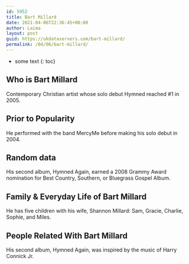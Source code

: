 ```yaml
---
id: 5952
title: Bart Millard
date: 2021-04-06T22:36:45+00:00
author: Laima
layout: post
guid: https://ukdataservers.com/bart-millard/
permalink: /04/06/bart-millard/
---
```


* some text
{: toc}


## Who is Bart Millard
                  
                  
                  
Contemporary Christian artist whose solo debut Hymned reached #1 in 2005.
                  
              
            
              
            
                
                
                
## Prior to Popularity
                  
                  
                  
He performed with the band MercyMe before making his solo debut in 2004.
                  
              
            
              
            
                
                
                
## Random data
                  
                  
                  
His second album, Hymned Again, earned a 2008 Grammy Award nomination for Best Country, Southern, or Bluegrass Gospel Album.
                  
              
            
              
            
                
                
                
## Family & Everyday Life of Bart Millard
                  
                  
                  
He has five children with his wife, Shannon Millard: Sam, Gracie, Charlie, Sophie, and Miles.
                  
              
            
              
            
                
                
                
## People Related With Bart Millard
                  
                  
                  
His second album, Hymned Again, was inspired by the music of Harry Connick Jr.
                  
              
            
              
            
                
              
            
              
              
            
            
              
            
          
          
          